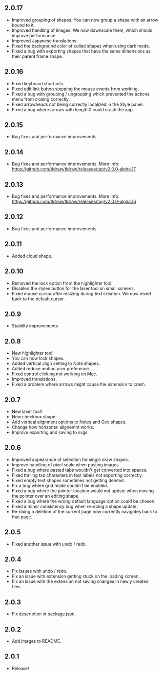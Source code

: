 ## 2.0.17
- Improved grouping of shapes. You can now group a shape with an arrow bound to it.
- Improved handling of images. We now downscale them, which should improve performance.
- Improved Japanese translations.
- Fixed the background color of culled shapes when using dark mode.
- Fixed a bug with exporting shapes that have the same dimensions as their parent frame shape.


## 2.0.16
- Fixed keyboard shortcuts.
- Fixed edit link button stopping the mouse events from working.
- Fixed a bug with grouping / ungrouping which prevented the actions menu from closing correctly.
- Fixed arrowheads not being correctly localized in the Style panel.
- Fixed a bug where arrows with length 0 could crash the app.

## 2.0.15
- Bug fixes and performance improvements.

## 2.0.14
- Bug fixes and performance improvements. More info:
https://github.com/tldraw/tldraw/releases/tag/v2.0.0-alpha.17

## 2.0.13
- Bug fixes and performance improvements. More info:
https://github.com/tldraw/tldraw/releases/tag/v2.0.0-alpha.16 

## 2.0.12
- Bug fixes and performance improvements.

## 2.0.11
- Added cloud shape.

## 2.0.10
- Removed the lock option from the highlighter tool.
- Disabled the styles button for the laser tool on small screens.
- Fixed mouse cursor after resizing during text creation. We now revert back to the default cursor.

## 2.0.9

- Stability improvements

## 2.0.8

- New highlighter tool!
- You can now lock shapes.
- Added vertical align setting to Note shapes.
- Added reduce motion user preference.
- Fixed control clicking not working on Mac.
- Improved translations.
- Fixed a problem where arrows might cause the extension to crash.

## 2.0.7

- New laser tool!
- New checkbox shape!
- Add veritcal alignment options to Notes and Geo shapes.
- Change how horizontal alignemnt works.
- Improve exporting and saving to svgs.

## 2.0.6

- Improved appearance of selection for single draw shapes.
- Improve handling of pixel scale when pasting images.
- Fixed a bug where pasted tabs wouldn't get converted into spaces.
- Fixed trailing tab characters in text labels not exporting correctly.
- Fixed empty text shapes sometimes not getting deleted.
- Fix a bug where grid mode couldn’t be enabled.
- Fixed a bug where the pointer location would not update when moving the pointer over an editing shape.
- Fixed a bug where the wrong default language option could be chosen.
- Fixed a minor consistency bug when re-doing a shape update.
- Re-doing a deletion of the current page now correctly navigates back to that page.

## 2.0.5

- Fixed another issue with undo / redo.

## 2.0.4

- Fix issues with undo / redo.
- Fix an issue with extension getting stuck on the loading screen.
- Fix an issue with the extension not saving changes in newly created files.

## 2.0.3

- Fix description in package.json.

## 2.0.2

- Add images to README.

## 2.0.1

- Release!

